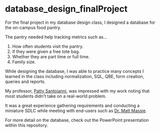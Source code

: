 # database_design_finalProject
For the final project in my database design class, I designed a database for the on-campus food pantry. 

The pantry needed help tracking metrics such as… 

<ol><li>How often students visit the pantry.</li>
  <li>If they were given a free tote bag.</li>
  <li>Whether they are part time or full time.</li>
  <li>Family size.</li></ol>

While designing the database, I was able to practice many concepts I learned in the class including normalization, SQL, QBE, form creation, queries and reports. 

My professor, <a href="[https://www.linkedin.com/in/pattysantoianni/](https://www.linkedin.com/in/patty-santoianni-249877279/)" target="_blank">Patty Santoianni,</a> was impressed with my work noting that most students didn't take on a real-world problem.

It was a great experience gathering requirements and conducting a miniature SDLC while meeting with end-users such as <a href="https://www.linkedin.com/in/matt-massie-ph-d/" target="_blank">Dr. Matt Massie</a>.

For more detail on the database, check out the PowerPoint presentation within this repository. 


